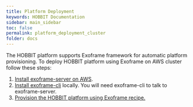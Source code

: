 ```yaml
---
title: Platform Deployment
keywords: HOBBIT Documentation
sidebar: main_sidebar
toc: false
permalink: platform_deployment_cluster
folder: docs
---
```


The HOBBIT platform supports Exoframe framework for automatic platform provisioning.
To deploy HOBBIT platform using Exoframe on AWS cluster follow these steps:
1. [Install exoframe-server on AWS](https://github.com/exoframejs/exoframe/blob/master/docs/TutorialSwarmAWS.md).
1. [Install exoframe-cli](https://github.com/exoframejs/exoframe) locally. You will need exoframe-cli to talk to exoframe-server.
1. [Provision the HOBBIT platform using Exoframe recipe.](https://github.com/hobbit-project/exoframe-recipe-hobbit)
